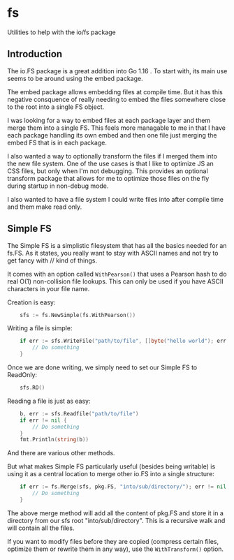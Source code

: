 # fs
Utilities to help with the io/fs package

## Introduction

The io.FS package is a great addition into Go 1.16 . To start with, its main use seems to be around using the embed package.

The embed package allows embedding files at compile time. But it has this negative consquence of really needing to embed
the files somewhere close to the root into a single FS object.  

I was looking for a way to embed files at each package layer and them merge them into a single FS. This feels more managable to me
in that I have each package handling its own embed and then one file just merging the embed FS that is in each package.

I also wanted a way to optionally transform the files if I merged them into the new file system. One of the use cases is that I
like to optimize JS an CSS files, but only when I'm not debugging. This provides an optional transform package that allows for
me to optimize those files on the fly during startup in non-debug mode.

I also wanted to have a file system I could write files into after compile time and them make read only.

## Simple FS

The Simple FS is a simplistic filesystem that has all the basics needed for an fs.FS. 
As it states, you really want to stay with ASCII names and not try to get fancy with /\/ kind of things.

It comes with an option called `WithPearson()` that uses a Pearson hash to do real O(1) non-collision file lookups.
This can only be used if you have ASCII characters in your file name.

Creation is easy:

```go
	sfs := fs.NewSimple(fs.WithPearson())
```

Writing a file is simple:

```go
	if err := sfs.WriteFile("path/to/file", []byte("hello world"); err != nil {
		// Do something
	}
```

Once we are done writing, we simply need to set our Simple FS to ReadOnly:
```go
	sfs.RO()
```

Reading a file is just as easy:

```go
	b, err := sfs.Readfile("path/to/file")
	if err != nil {
		// Do something
	}
	fmt.Println(string(b))
```

And there are various other methods.

But what makes Simple FS particularly useful (besides being writable) is using it as a central location to merge other io.FS into a single structure:

```go
	if err := fs.Merge(sfs, pkg.FS, "into/sub/directory/"); err != nil {
		// Do something
	}
```
The above merge method will add all the content of pkg.FS and store it in a directory
from our sfs root "into/sub/directory". This is a recursive walk and will contain all the files.

If you want to modify files before they are copied (compress certain files, optimize them or rewrite them in any way), use the `WithTransform()` option. 
